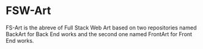 # FSW-Art
FS-Art is the abreve of Full Stack Web Art based on two repositories named BackArt for Back End works and the second one named FrontArt for Front End works.
